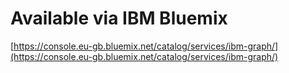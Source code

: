 #  Available via IBM Bluemix

[https://console.eu-gb.bluemix.net/catalog/services/ibm-graph/](https://console.eu-gb.bluemix.net/catalog/services/ibm-graph/)
